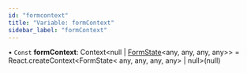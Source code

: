 ```yaml
---
id: "formcontext"
title: "Variable: formContext"
sidebar_label: "formContext"
---
```


• `Const` **formContext**: Context&#60;null \| [FormState](../classes/formstate.md)&#60;any, any, any, any>> = React.createContext&#60;FormState&#60; any, any, any, any> \| null>(null)
